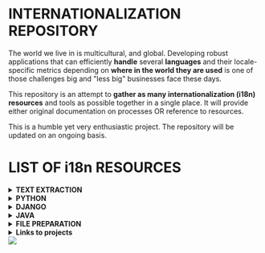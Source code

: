 <!--
<img src="/assets/images/i18n.png" text-align="center" width = 50%; height=15% >
-->

# INTERNATIONALIZATION REPOSITORY

The world we live in is multicultural, and global.
Developing robust applications that can efficiently **handle** several **languages** and their locale-specific metrics depending on **where in the world they are used** is one of those challenges big and "less big" businesses face these days.

This repository is an attempt to **gather as many internationalization (i18n) resources** and tools as possible together in a single place. It will provide either original documentation on processes OR reference to resources.

This is a humble yet very enthusiastic project.
The repository will be updated on an ongoing basis.

# LIST OF i18n RESOURCES
<!-- ---------------------------------- -->
<details>
<summary><strong>TEXT EXTRACTION</strong></summary>

- [From **Resource files**](/assets/text_extraction/README.md)

</details>
<!-- ---------------------------------- -->
<details>
<summary><strong>PYTHON</strong></summary>

- [**ResourceBundle**: A **JAVA-like** approach](/assets/python/resourceBundle/README.md)
- [**Gettext**: Multilingual internationalization services](/assets/python/gettext/README.md)

</details>
<!-- ---------------------------------- -->
<details>
<summary><strong>DJANGO </strong></summary>

- [**01_Configuration**: basic. Gettext. (Extract and compile strings for translation)](/assets/django/README.md)
- [**01_Configuration**: advanced. Gettext + Django settings.](/assets/django/advanced_config/README.md)
- [**02_Templates**: mark strings for translation](/assets/django/templates_mark_for_translation/README.md)
- [**02_Templates**: mark template expressions for translation](/assets/django/templates_mark_expressions_for_translation/README.md)
- [**02_Templates**: mark plurals for translation](/assets/django/templates_mark_plurals_for_translation/README.md)
- [**02_Templates**: extending templates](/assets/django/extending_templates/README.md)
- [**02_Templates**: allowing users to Switch Languages](/assets/django/switch_languages/README.md)
- [**03_Reversed URL Maps**](/assets/django/reversed_URL_maps/README.md)
- [Django project example](/assets/_projects/django/WebSite_MODAL_FORM_DB_i18n/project/create_app/templates/index.html)

</details>
<!-- ---------------------------------- -->
<details>
<summary><strong>JAVA</strong></summary>

- [**Introduction to i18n in Java**](/assets/java/introduction/README.md)

- [**JAVA SE**: Text isolation (In progress)](/assets/java/text_isolation/README.md)

- [**JAVA SE**: Dates (To be done)](/assets/java/dates/README.md)

- [**JAVA SE**: Currency (To be done)](/assets/java/currency/README.md)

- [**JAVA SE**: Pluralization (To be done)](/assets/java/pluralization/README.md)


</details>
<!-- ---------------------------------- -->
<details>
<summary><strong>FILE PREPARATION</strong></summary>

- [File preparation tasks: To be done...](/assets/file_prepp/README.md)

</details>
<!-- ---------------------------------- -->

<details>
<summary><strong>Links to projects</strong></summary>

- [Django: CRUD_and_i18n](/assets/_projects/django/CRUD_i18n)
- [Django: DB_with_PARAM__and_i18n](/assets/_projects/django/DB_Param_i18n)
- [Django: DB_with_Procedures_and_i18n](/assets/_projects/django/MySQLProcedures_i18n_gettext)
- [Django: WebSite_MODAL_FORM_DB_i18n](/assets/_projects/django/WebSite_MODAL_FORM_DB_i18n)
- [Django: Local Library](/assets/_projects/django/LocalLibrary)
- [JAVA SE: ResourceBundle	](/assets/_projects/java/i18n/)
- [JAVA SE: Exceptions and i18n	](/assets/_projects/java/Gestion_Notas_Service/)
- [JAVA SE: Contacts agenda	](/assets/_projects/java/Agenda_Capas/)
- [JAVA EE: Exceptions, Data Model, Maven, Lombok and i18n	](/assets/_projects/java/Ciudades_DataModel_Maven_Lombok_i18n/)
- [JAVA EE: Hierchy, Currency, Data Model, Maven, Lombok and i18n	](/assets/_projects/java/BankAccount_Hierchy_Currency_i18n/)

</details>
<!-- ---------------------------------- -->

<img src="https://github.com/agomezmartin/regexl10n/blob/main/assets/images/world_flags.gif">